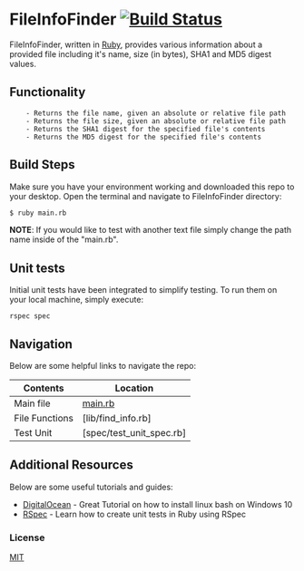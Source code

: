 # FileInfoFinder [![Build Status](https://travis-ci.org/Securter/FileInfoFinder.svg?branch=master)](https://travis-ci.org/Securter/FileInfoFinder)

FileInfoFinder, written in [Ruby](https://www.ruby-lang.org/en/), provides various information about a provided file including it's name, size (in bytes), SHA1 and MD5 digest values.

## Functionality
        - Returns the file name, given an absolute or relative file path
        - Returns the file size, given an absolute or relative file path
        - Returns the SHA1 digest for the specified file's contents
        - Returns the MD5 digest for the specified file's contents

## Build Steps

Make sure you have your environment working and downloaded this repo to your desktop.
Open the terminal and navigate to FileInfoFinder directory:
```sh
$ ruby main.rb
```

**NOTE**: If you would like to test with another text file simply change the path name inside of the "main.rb".

## Unit tests

Initial unit tests have been integrated to simplify testing. To run them on your local machine, simply execute:

`rspec spec`

## Navigation

Below are some helpful links to navigate the repo:

| Contents | Location |
| ------ | ------ |
| Main file  | [main.rb] |
| File Functions | [lib/find_info.rb] |
| Test Unit | [spec/test_unit_spec.rb]  |

## Additional Resources

Below are some useful tutorials and guides:

* [DigitalOcean] - Great Tutorial on how to install linux bash on Windows 10
* [RSpec] - Learn how to create unit tests in Ruby using RSpec

### License
[MIT]

 [RSpec]: <http://rspec.info/>
 [DigitalOcean]: <https://www.digitalocean.com/community/tutorials/how-to-install-ruby-and-set-up-a-local-programming-environment-on-windows-10>
 [MIT]: <https://github.com/Securter/FileInfoFinder/blob/master/LICENSE>
 [main.rb]: <https://github.com/Securter/FileInfoFinder/blob/master/main.rb>
 [lib/findInfo.rb]: <https://github.com/Securter/FileInfoFinder/blob/master/lib/find_info.rb>
 [spec/testUnit.rb]: <https://github.com/Securter/FileInfoFinder/blob/master/spec/test_unit_spec.rb>
